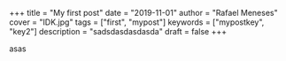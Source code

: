 +++
title = "My first post"
date = "2019-11-01"
author = "Rafael Meneses"
cover = "IDK.jpg"
tags = ["first", "mypost"]
keywords = ["mypostkey", "key2"]
description = "sadsdasdasdasda"
draft = false
+++

asas